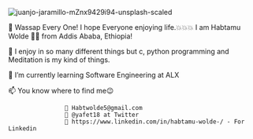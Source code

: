 ![juanjo-jaramillo-mZnx9429i94-unsplash-scaled](https://user-images.githubusercontent.com/39864976/202446966-534b4c3f-1bf4-42c4-b2d9-abceeb05a439.jpg)

👋 Wassap Every One! I hope Everyone enjoying life.💥💥💥 I am Habtamu Wolde 🧑‍💻 from Addis Ababa, Ethiopia!

👀 I enjoy in so many different things but c, python programming and Meditation is my kind of things.

🌱 I’m currently learning Software Engineering at ALX

📫 You know where to find me😉 

                    📧 Habtwolde5@gmail.com
                    🦜 @yafet18 at Twitter
                    💼 https://www.linkedin.com/in/habtamu-wolde-/ - For Linkedin

